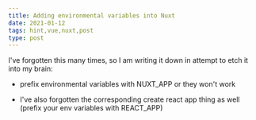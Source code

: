 ```yaml
---
title: Adding environmental variables into Nuxt
date: 2021-01-12
tags: hint,vue,nuxt,post
type: post
---
```


I've forgotten this many times, so I am writing it down in attempt to etch it into my brain:

- prefix environmental variables with NUXT_APP or they won't work

- I've also forgotten the corresponding create react app thing as well (prefix your env variables with REACT_APP)
